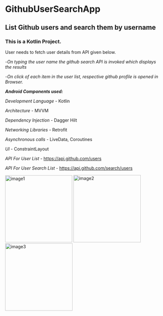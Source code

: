# GithubUserSearchApp

## List Github users and search them by username

### This is a Kotlin Project.
User needs to fetch user details from API given below.

-*On typing the user name the github search API is invoked which displays the results*

-*On click of each item in the user list, respective github profile is opened in Browser.*

***Android Components used:***

*Development Language* - Kotlin

*Architecture* - MVVM

*Dependency Injection* - Dagger Hilt

*Networking Libraries* - Retrofit

*Asynchronous calls* - LiveData, Coroutines

*UI* - ConstraintLayout

*API For User List* - https://api.github.com/users

*API For User Search List* - https://api.github.com/search/users

<img width="217" alt="image1" src="https://user-images.githubusercontent.com/16866972/166190249-ea38d02f-721d-4616-8aa6-4633cfe7bd51.png"> <img width="218" alt="image2" src="https://user-images.githubusercontent.com/16866972/166190257-eac7c7bf-5bf0-4963-9296-d987ee28df73.png"> <img width="218" alt="image3" src="https://user-images.githubusercontent.com/16866972/166190260-f3b0bec2-85e4-4712-bc72-1c5686aaa8ad.png">

